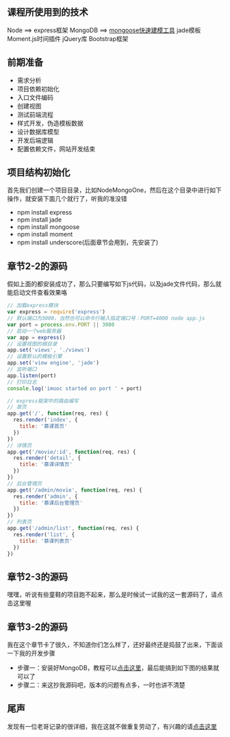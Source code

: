 ## 课程所使用到的技术
Node  ==>  express框架
MongoDB  ==>  [mongoose快速建模工具](https://www.jianshu.com/p/8af0552831f6)
jade模板
Moment.js时间插件
jQuery库
Bootstrap框架

## 前期准备
- 需求分析
- 项目依赖初始化
- 入口文件编码
- 创建视图
- 测试前端流程
- 样式开发，伪造模板数据
- 设计数据库模型
- 开发后端逻辑
- 配置依赖文件，网站开发结束

## 项目结构初始化
首先我们创建一个项目目录，比如NodeMongoOne，然后在这个目录中进行如下操作，就安装下面几个就行了，听我的准没错
- npm install express
- npm install jade
- npm install mongoose
- npm install moment
- npm install underscore(后面章节会用到，先安装了)


## 章节2-2的源码
假如上面的都安装成功了，那么只要编写如下js代码，以及jade文件代码，那么就能启动文件查看效果咯
```js
// 加载express模块
var express = require('express')
// 默认端口为3000，当然也可以命令行输入指定端口号：PORT=4000 node app.js
var port = process.env.PORT || 3000
// 启动一个web服务器
var app = express()
// 设置视图的根目录
app.set('views', './views')
// 设置默认的模板引擎
app.set('view engine', 'jade')
// 监听端口
app.listen(port)
// 打印日志
console.log('imooc started on port ' + port)

// express框架中的路由编写
// 首页
app.get('/', function(req, res) {
  res.render('index', {
    title: '慕课首页'
  })
})
// 详情页
app.get('/movie/:id', function(req, res) {
  res.render('detail', {
    title: '慕课详情页'
  })
})
// 后台管理页
app.get('/admin/movie', function(req, res) {
  res.render('admin', {
    title: '慕课后台管理页'
  })
})
// 列表页
app.get('/admin/list', function(req, res) {
  res.render('list', {
    title: '慕课列表页'
  })
})
```

## 章节2-3的源码
嘿嘿，听说有些童鞋的项目跑不起来，那么是时候试一试我的这一套源码了，请点击这里喔

## 章节3-2的源码
我在这个章节卡了很久，不知道你们怎么样了，还好最终还是捣鼓了出来，下面谈一下我的开发步骤
- 步骤一：安装好MongoDB，教程可以[点击这里](https://github.com/CruxF/IMOOC/tree/master/MongoDB?1542787633477)，最后能搞到如下图的结果就可以了
- 步骤二：来这抄我源码吧，版本的问题有点多，一时也讲不清楚

## 尾声
发现有一位老哥记录的很详细，我在这就不做重复劳动了，有兴趣的请[点击这里](https://www.jianshu.com/p/e4ae09c0dc14)
